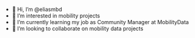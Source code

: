 - 👋 Hi, I’m @eliasmbd
- 👀 I’m interested in mobility projects
- 🌱 I’m currently learning my job as Community Manager at MobilityData
- 💞️ I’m looking to collaborate on mobility data projects

<!---
eliasmbd/eliasmbd is a ✨ special ✨ repository because its `README.md` (this file) appears on your GitHub profile.
You can click the Preview link to take a look at your changes.
--->
